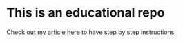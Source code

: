 # This is an educational repo

Check out [my article here](https://en.cchampou.me/blog/2022/11/22/test-your-apache-configs-and-htaccess-locally/) to have step by step
instructions.
